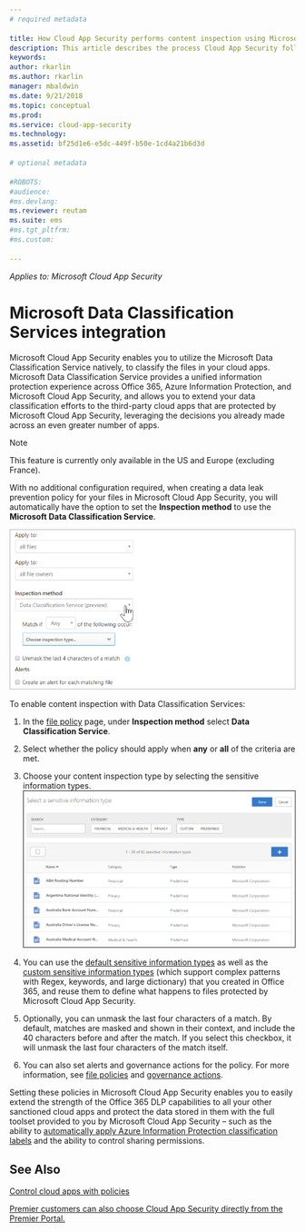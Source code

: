 ```yaml
---
# required metadata

title: How Cloud App Security performs content inspection using Microsoft Data Classification Service| Microsoft Docs
description: This article describes the process Cloud App Security follows when performing DLP content inspection using Microsoft Data Classificatin Service. 
keywords:
author: rkarlin
ms.author: rkarlin
manager: mbaldwin
ms.date: 9/21/2018
ms.topic: conceptual
ms.prod:
ms.service: cloud-app-security
ms.technology:
ms.assetid: bf25d1e6-e5dc-449f-b50e-1cd4a21b6d3d

# optional metadata

#ROBOTS:
#audience:
#ms.devlang:
ms.reviewer: reutam
ms.suite: ems
#ms.tgt_pltfrm:
#ms.custom:

---
```



*Applies to: Microsoft Cloud App Security*



# Microsoft Data Classification Services integration

Microsoft Cloud App Security enables you to utilize the Microsoft Data Classification Service natively, to classify the files in your cloud apps. Microsoft Data Classification Service provides a unified information protection experience across Office 365, Azure Information Protection, and Microsoft Cloud App Security, and allows you to extend your data classification efforts to the third-party cloud apps that are protected by Microsoft Cloud App Security, leveraging the decisions you already made across an even greater number of apps.

>[!NOTE]
> This feature is currently only available in the US and Europe (excluding France).

With no additional configuration required, when creating a data leak prevention
policy for your files in Microsoft Cloud App Security, you will automatically
have the option to set the **Inspection method** to use the **Microsoft Data Classification Service**.

![data classification service setting](./media/dcs-enable.png)

To enable content inspection with Data Classification Services:

1. In the [file policy](data-protection-policies.md) page, under **Inspection method** select **Data Classification Service**.
2. Select whether the policy should apply when **any** or **all** of the criteria are met.
3. Choose your content inspection type by selecting the sensitive information types.
 ![data classification service setting](./media/dcs-sensitive-information-type.png)

5. You can use the [default sensitive information types](https://support.office.com/article/what-the-sensitive-information-types-look-for-fd505979-76be-4d9f-b459-abef3fc9e86b) as well as the [custom sensitive information types](https://support.office.com/article/create-a-custom-sensitive-information-type-82c382a5-b6db-44fd-995d-b333b3c7fc30) (which support complex patterns with Regex, keywords, and large dictionary) that you created in Office 365, and reuse them to define what happens to files protected by Microsoft Cloud App Security.

6. Optionally, you can unmask the last four characters of a match. By default, matches are masked and shown in their context, and include the 40 characters before and after the match. If you select this checkbox, it will unmask the last four characters of the match itself.

7. You can also set alerts and governance actions for the policy. For more information, see [file policies](data-protection-policies.md) and [governance actions](governance-actions.md).

Setting these policies in Microsoft Cloud App Security enables you to easily
extend the strength of the Office 365 DLP capabilities to all your other
sanctioned cloud apps and protect the data stored in them with the full toolset
provided to you by Microsoft Cloud App Security – such as the ability to
[automatically apply Azure Information Protection classification labels](azip-integration.md) and the ability to control sharing permissions.



## See Also  
[Control cloud apps with policies](control-cloud-apps-with-policies.md)   

[Premier customers can also choose Cloud App Security directly from the Premier Portal.](https://premier.microsoft.com/)  
  